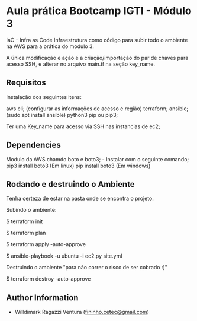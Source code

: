 Aula prática Bootcamp IGTI - Módulo 3
======================================

IaC - Infra as Code
 Infraestrutura como código para subir todo o ambiente na AWS para a prática do modulo 3.

 A única modificação e ação é a criação/importação do par de chaves para acesso SSH, e alterar no arquivo main.tf na seção key_name.


Requisitos
------------

Instalação dos seguintes itens:

aws cli; (configurar as informações de acesso e região) 
terraform;
ansible; (sudo apt install ansible)
python3
pip ou pip3;

Ter uma Key_name para acesso via SSH nas instancias de ec2;

Dependencies
------------

Modulo da AWS chamdo boto e boto3;
    - Instalar com o seguinte comando;
        pip3 install boto3 (Em linux)
        pip install boto3 (Em windows)


Rodando e destruindo o Ambiente
--------------------------------

Tenha certeza de estar na pasta onde se encontra o projeto. 

Subindo o ambiente:

$ terraform init

$ terraform plan
 
$ terraform apply -auto-approve
 
$ ansible-playbook -u ubuntu -i ec2.py site.yml


Destruindo o ambiente "para não correr o risco de ser cobrado :)" 

$ terraform destroy -auto-approve



Author Information
------------------

- Willdimark Ragazzi Ventura (<fininho.cetec@gmail.com>)
